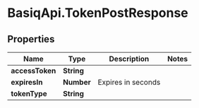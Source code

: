 # BasiqApi.TokenPostResponse

## Properties
Name | Type | Description | Notes
------------ | ------------- | ------------- | -------------
**accessToken** | **String** |  | 
**expiresIn** | **Number** | Expires in seconds | 
**tokenType** | **String** |  | 


